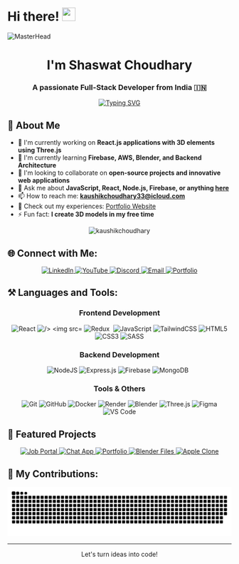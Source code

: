 # Hi there! <img src="https://raw.githubusercontent.com/MartinHeinz/MartinHeinz/master/wave.gif" width="30px" height="30px">

![MasterHead](https://user-images.githubusercontent.com/74038190/241765440-80728820-e06b-4f96-9c9e-9df46f0cc0a5.gif)

<h1 align="center">I'm Shaswat Choudhary</h1>
<h3 align="center">A passionate Full-Stack Developer from India 🇮🇳</h3>
<p align="center">
  <a href="https://git.io/typing-svg"><img src="https://readme-typing-svg.demolab.com?font=Fira+Code&pause=1000&color=F7F7F7&center=true&vCenter=true&width=435&lines=Full-Stack+Developer;React+Enthusiast;3D+Design+Explorer;Open+Source+Contributor" alt="Typing SVG" /></a>
</p>

## 💫 About Me

- 🔭 I'm currently working on **React.js applications with 3D elements using Three.js**
- 🌱 I'm currently learning **Firebase, AWS, Blender, and Backend Architecture**
- 👯 I'm looking to collaborate on **open-source projects and innovative web applications**
- 💬 Ask me about **JavaScript, React, Node.js, Firebase, or anything [here](https://github.com/kaushikchoudhary/kaushikchoudhary/issues)**
- 📫 How to reach me: **kaushikchoudhary33@icloud.com**
- 📄 Check out my experiences: [Portfolio Website](https://shaswatportfolio.netlify.app/)
- ⚡ Fun fact: **I create 3D models in my free time**

<div align="center">
  <img src="https://komarev.com/ghpvc/?username=kaushikchoudhary&label=Profile%20views&color=0e75b6&style=flat" alt="kaushikchoudhary" />
</div>

## 🌐 Connect with Me:

<p align="center">
  <a href="https://linkedin.com/in/kaushikchoudhary" target="_blank">
    <img src="https://img.shields.io/badge/LinkedIn-0077B5?style=for-the-badge&logo=linkedin&logoColor=white" alt="LinkedIn"/>
  </a>
  <a href="https://youtube.com/c/kaushikchoudhary" target="_blank">
    <img src="https://img.shields.io/badge/YouTube-FF0000?style=for-the-badge&logo=youtube&logoColor=white" alt="YouTube"/>
  </a>
  <a href="https://discord.gg/kaushikchoudhary" target="_blank">
    <img src="https://img.shields.io/badge/Discord-5865F2?style=for-the-badge&logo=discord&logoColor=white" alt="Discord"/>
  </a>
  <a href="mailto:kaushikchoudhary33@icloud.com" target="_blank">
    <img src="https://img.shields.io/badge/Email-D14836?style=for-the-badge&logo=gmail&logoColor=white" alt="Email"/>
  </a>
  <a href="https://your-portfolio-link.com" target="_blank">
    <img src="https://img.shields.io/badge/Portfolio-4285F4?style=for-the-badge&logo=google-chrome&logoColor=white" alt="Portfolio"/>
  </a>
</p>

## ⚒️ Languages and Tools:

<div align="center">
  
  ### Frontend Development
  <p align="center">
    <img src="https://img.shields.io/badge/react-%2320232a.svg?style=for-the-badge&logo=react&logoColor=%2361DAFB" alt="React" />
    <img src="https://img.shields.io/badge/React_Native-%2320232a.svg?style=for-the-badge&logo=react&logoColor=%2361DAFB" alt=" />
    <img src="https://img.shields.io/badge/Next-black?style=for-the-badge&logo=next.js&logoColor=white" alt="Next JS" />
    <img src="https://img.shields.io/badge/redux-%23593d88.svg?style=for-the-badge&logo=redux&logoColor=white" alt="Redux" />
    <img src="https://img.shields.io/badge/typescript-%23007ACC.svg?style=for-the-badge&logo=typescript&logoColor=white" alt="" />
    <img src="https://img.shields.io/badge/javascript-%23323330.svg?style=for-the-badge&logo=javascript&logoColor=%23F7DF1E" alt="JavaScript" />
    <img src="https://img.shields.io/badge/tailwindcss-%2338B2AC.svg?style=for-the-badge&logo=tailwind-css&logoColor=white" alt="TailwindCSS" />
    <img src="https://img.shields.io/badge/html5-%23E34F26.svg?style=for-the-badge&logo=html5&logoColor=white" alt="HTML5" />
    <img src="https://img.shields.io/badge/css3-%231572B6.svg?style=for-the-badge&logo=css3&logoColor=white" alt="CSS3" />
    <img src="https://img.shields.io/badge/SASS-hotpink.svg?style=for-the-badge&logo=SASS&logoColor=white" alt="SASS" />
  </p>
  
  ### Backend Development
  <p align="center">
    <img src="https://img.shields.io/badge/node.js-6DA55F?style=for-the-badge&logo=node.js&logoColor=white" alt="NodeJS" />
    <img src="https://img.shields.io/badge/express.js-%23404d59.svg?style=for-the-badge&logo=express&logoColor=%2361DAFB" alt="Express.js" />
    <img src="https://img.shields.io/badge/firebase-%23039BE5.svg?style=for-the-badge&logo=firebase" alt="Firebase" />
    <img src="https://img.shields.io/badge/MongoDB-%234ea94b.svg?style=for-the-badge&logo=mongodb&logoColor=white" alt="MongoDB" />
    <img src="https://img.shields.io/badge/postgres-%23316192.svg?style=for-the-badge&logo=postgresql&logoColor=white" alt="" />
    <img src="https://img.shields.io/badge/AWS-%23FF9900.svg?style=for-the-badge&logo=amazon-aws&logoColor=white" alt="" />
  </p>
  
  ### Tools & Others
  <p align="center">
    <img src="https://img.shields.io/badge/git-%23F05033.svg?style=for-the-badge&logo=git&logoColor=white" alt="Git" />
    <img src="https://img.shields.io/badge/github-%23121011.svg?style=for-the-badge&logo=github&logoColor=white" alt="GitHub" />
    <img src="https://img.shields.io/badge/docker-%230db7ed.svg?style=for-the-badge&logo=docker&logoColor=white" alt="Docker" />
    <img src="https://img.shields.io/badge/vercel-%23000000.svg?style=for-the-badge&logo=vercel&logoColor=white" alt="Render" />
    <img src="https://img.shields.io/badge/blender-%23F5792A.svg?style=for-the-badge&logo=blender&logoColor=white" alt="Blender" />
    <img src="https://img.shields.io/badge/threejs-black?style=for-the-badge&logo=three.js&logoColor=white" alt="Three.js" />
    <img src="https://img.shields.io/badge/figma-%23F24E1E.svg?style=for-the-badge&logo=figma&logoColor=white" alt="Figma" />
    <img src="https://img.shields.io/badge/Visual%20Studio%20Code-0078d7.svg?style=for-the-badge&logo=visual-studio-code&logoColor=white" alt="VS Code" />
  </p>
</div>

## 📌 Featured Projects

<div align="center">
  <a href="https://github.com/Shaswatchoudhary/JOB-PORTAL">
    <img src="https://github-readme-stats-git-masterrstaa-rickstaa.vercel.app/api/pin/?username=Shaswatchoudhary&repo=JOB-PORTAL&theme=tokyonight" alt="Job Portal" />
  </a>
  <a href="https://github.com/Shaswatchoudhary/Chat_application">
    <img src="https://github-readme-stats-git-masterrstaa-rickstaa.vercel.app/api/pin/?username=Shaswatchoudhary&repo=Chat_application&theme=tokyonight" alt="Chat App" />
  </a>
  <a href="https://github.com/Shaswatchoudhary/portfolio">
    <img src="https://github-readme-stats-git-masterrstaa-rickstaa.vercel.app/api/pin/?username=Shaswatchoudhary&repo=portfolio&theme=tokyonight" alt="Portfolio" />
  </a>
  <a href="https://github.com/Shaswatchoudhary/MyBlenderfiles">
    <img src="https://github-readme-stats-git-masterrstaa-rickstaa.vercel.app/api/pin/?username=Shaswatchoudhary&repo=MyBlenderfiles&theme=tokyonight" alt="Blender Files" />
  </a>
  <a href="https://github.com/Shaswatchoudhary/apple.com">
    <img src="https://github-readme-stats-git-masterrstaa-rickstaa.vercel.app/api/pin/?username=Shaswatchoudhary&repo=apple.com&theme=tokyonight" alt="Apple Clone" />
  </a>
</div>

## 🐍 My Contributions:

<div align="center">
  <img src="https://raw.githubusercontent.com/platane/platane/output/github-contribution-grid-snake-dark.svg" alt="Snake animation" />
</div>

---

<div align="center">

  <p>Let's turn ideas into code!</p>
</div>
